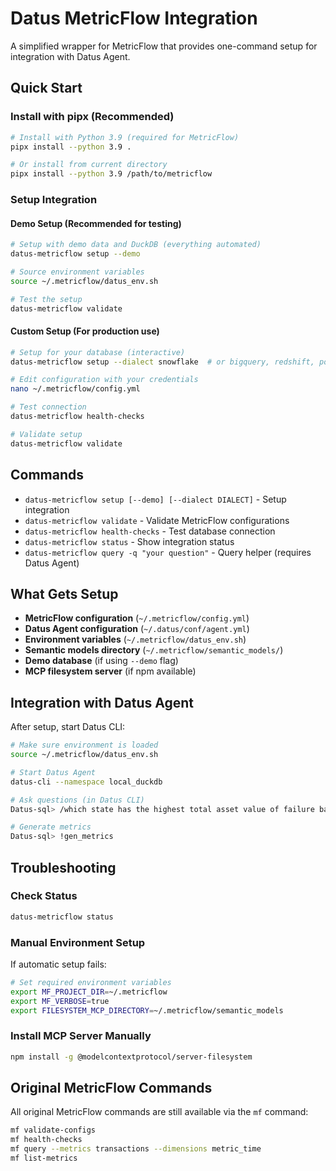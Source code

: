# Datus MetricFlow Integration

A simplified wrapper for MetricFlow that provides one-command setup for integration with Datus Agent.

## Quick Start

### Install with pipx (Recommended)

```bash
# Install with Python 3.9 (required for MetricFlow)
pipx install --python 3.9 .

# Or install from current directory
pipx install --python 3.9 /path/to/metricflow
```

### Setup Integration

#### Demo Setup (Recommended for testing)
```bash
# Setup with demo data and DuckDB (everything automated)
datus-metricflow setup --demo

# Source environment variables
source ~/.metricflow/datus_env.sh

# Test the setup
datus-metricflow validate
```

#### Custom Setup (For production use)
```bash
# Setup for your database (interactive)
datus-metricflow setup --dialect snowflake  # or bigquery, redshift, postgresql

# Edit configuration with your credentials
nano ~/.metricflow/config.yml

# Test connection
datus-metricflow health-checks

# Validate setup
datus-metricflow validate
```

## Commands

- `datus-metricflow setup [--demo] [--dialect DIALECT]` - Setup integration
- `datus-metricflow validate` - Validate MetricFlow configurations  
- `datus-metricflow health-checks` - Test database connection
- `datus-metricflow status` - Show integration status
- `datus-metricflow query -q "your question"` - Query helper (requires Datus Agent)

## What Gets Setup

- **MetricFlow configuration** (`~/.metricflow/config.yml`)
- **Datus Agent configuration** (`~/.datus/conf/agent.yml`) 
- **Environment variables** (`~/.metricflow/datus_env.sh`)
- **Semantic models directory** (`~/.metricflow/semantic_models/`)
- **Demo database** (if using `--demo` flag)
- **MCP filesystem server** (if npm available)

## Integration with Datus Agent

After setup, start Datus CLI:

```bash
# Make sure environment is loaded
source ~/.metricflow/datus_env.sh

# Start Datus Agent
datus-cli --namespace local_duckdb

# Ask questions (in Datus CLI)
Datus-sql> /which state has the highest total asset value of failure bank?

# Generate metrics
Datus-sql> !gen_metrics
```

## Troubleshooting

### Check Status
```bash
datus-metricflow status
```

### Manual Environment Setup
If automatic setup fails:
```bash
# Set required environment variables
export MF_PROJECT_DIR=~/.metricflow  
export MF_VERBOSE=true
export FILESYSTEM_MCP_DIRECTORY=~/.metricflow/semantic_models
```

### Install MCP Server Manually
```bash
npm install -g @modelcontextprotocol/server-filesystem
```

## Original MetricFlow Commands

All original MetricFlow commands are still available via the `mf` command:

```bash
mf validate-configs
mf health-checks  
mf query --metrics transactions --dimensions metric_time
mf list-metrics
```